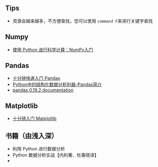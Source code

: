 ## Tips

* 资源会越来越多，不方便查找，您可以使用 `command F`来进行关键字查找

## Numpy

* [使用 Python 进行科学计算：NumPy入门](http://codingpy.com/article/an-introduction-to-numpy/)

## Pandas

* [十分钟快速入门 Pandas](http://codingpy.com/article/a-quick-intro-to-pandas/)
* [Python中的结构化数据分析利器-Pandas简介](http://cloga.info/python/%E6%95%B0%E6%8D%AE%E7%A7%91%E5%AD%A6/2013/09/17/pandasintro)
* [pandas 0.19.2 documentation](http://pandas.pydata.org/pandas-docs/stable/index.html#)


## Matplotlib

* [十分钟入门 Matplotlib](http://codingpy.com/article/a-quick-intro-to-matplotlib/)

## 书籍（由浅入深）

* 利用 Python 进行数据分析
* Python 数据分析实战【内利著、杜春晓译】
* 